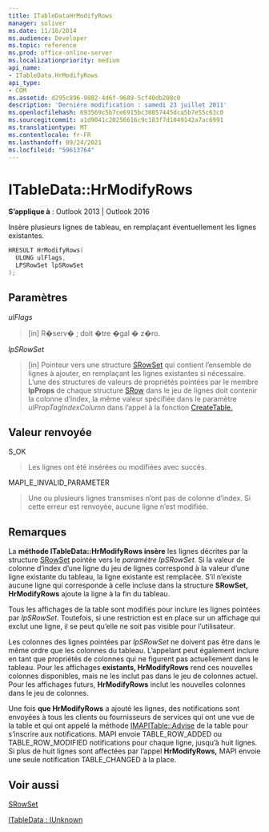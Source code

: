 ```yaml
---
title: ITableDataHrModifyRows
manager: soliver
ms.date: 11/16/2014
ms.audience: Developer
ms.topic: reference
ms.prod: office-online-server
ms.localizationpriority: medium
api_name:
- ITableData.HrModifyRows
api_type:
- COM
ms.assetid: d295c896-9882-4d6f-9689-5cf40db208c0
description: 'Derniére modification : samedi 23 juillet 2011'
ms.openlocfilehash: 693569c5b7ce6915bc30857445dca5b7e55c63c0
ms.sourcegitcommit: a1d9041c20256616c9c183f7d1049142a7ac6991
ms.translationtype: MT
ms.contentlocale: fr-FR
ms.lasthandoff: 09/24/2021
ms.locfileid: "59613764"
---
```

# <a name="itabledatahrmodifyrows"></a>ITableData::HrModifyRows

  
  
**S’applique à** : Outlook 2013 | Outlook 2016 
  
Insère plusieurs lignes de tableau, en remplaçant éventuellement les lignes existantes.
  
```cpp
HRESULT HrModifyRows(
  ULONG ulFlags,
  LPSRowSet lpSRowSet
);
```

## <a name="parameters"></a>Paramètres

 _ulFlags_
  
> [in] R�serv� ; doit �tre �gal � z�ro.
    
 _lpSRowSet_
  
> [in] Pointeur vers une structure [SRowSet](srowset.md) qui contient l’ensemble de lignes à ajouter, en remplaçant les lignes existantes si nécessaire. L’une des structures de valeurs de propriétés pointées par le membre **lpProps** de chaque structure [SRow](srow.md) dans le jeu de lignes doit contenir la colonne d’index, la même valeur spécifiée dans le paramètre _ulPropTagIndexColumn_ dans l’appel à la fonction [CreateTable.](createtable.md) 
    
## <a name="return-value"></a>Valeur renvoyée

S_OK 
  
> Les lignes ont été insérées ou modifiées avec succès.
    
MAPI_E_INVALID_PARAMETER 
  
> Une ou plusieurs lignes transmises n’ont pas de colonne d’index. Si cette erreur est renvoyée, aucune ligne n’est modifiée.
    
## <a name="remarks"></a>Remarques

La **méthode ITableData::HrModifyRows insère** les lignes décrites par la structure [SRowSet](srowset.md) pointée vers le _paramètre lpSRowSet._ Si la valeur de colonne d’index d’une ligne du jeu de lignes correspond à la valeur d’une ligne existante du tableau, la ligne existante est remplacée. S’il n’existe aucune ligne qui corresponde à celle incluse dans la structure **SRowSet,** **HrModifyRows** ajoute la ligne à la fin du tableau. 
  
Tous les affichages de la table sont modifiés pour inclure les lignes pointées par  _lpSRowSet_. Toutefois, si une restriction est en place sur un affichage qui exclut une ligne, il se peut qu’elle ne soit pas visible pour l’utilisateur. 
  
Les colonnes des lignes pointées par  _lpSRowSet_ ne doivent pas être dans le même ordre que les colonnes du tableau. L’appelant peut également inclure en tant que propriétés de colonnes qui ne figurent pas actuellement dans le tableau. Pour les affichages **existants, HrModifyRows** rend ces nouvelles colonnes disponibles, mais ne les inclut pas dans le jeu de colonnes actuel. Pour les affichages futurs, **HrModifyRows** inclut les nouvelles colonnes dans le jeu de colonnes. 
  
Une fois **que HrModifyRows** a ajouté les lignes, des notifications sont envoyées à tous les clients ou fournisseurs de services qui ont une vue de la table et qui ont appelé la méthode [IMAPITable::Advise](imapitable-advise.md) de la table pour s’inscrire aux notifications. MAPI envoie TABLE_ROW_ADDED ou TABLE_ROW_MODIFIED notifications pour chaque ligne, jusqu’à huit lignes. Si plus de huit lignes sont affectées par l’appel **HrModifyRows,** MAPI envoie une seule notification TABLE_CHANGED à la place. 
  
## <a name="see-also"></a>Voir aussi



[SRowSet](srowset.md)
  
[ITableData : IUnknown](itabledataiunknown.md)

